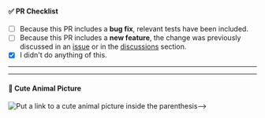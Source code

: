 <!--
Thank you for using xdeployer and taking the time to send a pull request (PR)!

If you are introducing a new feature, please discuss it in an issue or in the discussions section before submitting your change.

Please:
 - consider the checklist items below
 - keep the ones that make sense for your PR, and
 - DELETE the items that DON'T make sense for your PR.
-->

#### ✅ PR Checklist

- [ ] Because this PR includes a **bug fix**, relevant tests have been included.
- [ ] Because this PR includes a **new feature**, the change was previously discussed in an [issue](https://github.com/pcaversaccio/xdeployer/issues) or in the [discussions](https://github.com/pcaversaccio/xdeployer/discussions) section.
- [x] I didn't do anything of this.

---

<!-- Add a description of your PR here -->

---

#### 🐶 Cute Animal Picture

![Put a link to a cute animal picture inside the parenthesis-->]()
